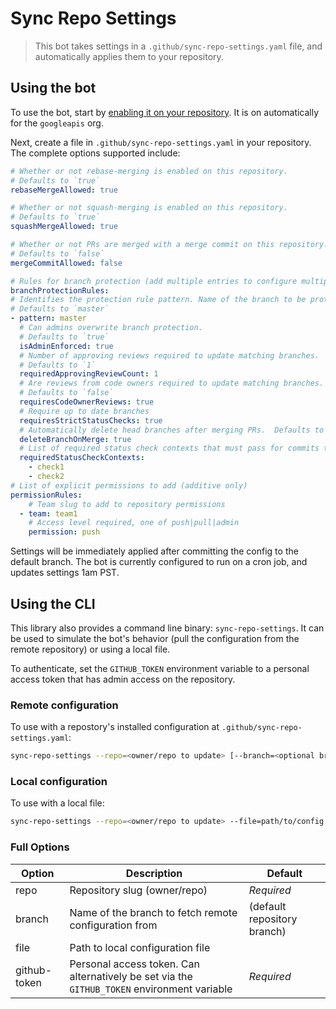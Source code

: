 # Sync Repo Settings
> This bot takes settings in a `.github/sync-repo-settings.yaml` file, and automatically applies them to your repository.

## Using the bot
To use the bot, start by [enabling it on your repository](https://github.com/apps/sync-repo-settings).  It is on automatically for the `googleapis` org.

Next, create a file in `.github/sync-repo-settings.yaml` in your repository.  The complete options supported include:

```yaml
# Whether or not rebase-merging is enabled on this repository.
# Defaults to `true`
rebaseMergeAllowed: true

# Whether or not squash-merging is enabled on this repository.
# Defaults to `true`
squashMergeAllowed: true

# Whether or not PRs are merged with a merge commit on this repository.
# Defaults to `false`
mergeCommitAllowed: false

# Rules for branch protection (add multiple entries to configure multiple branches)
branchProtectionRules:
# Identifies the protection rule pattern. Name of the branch to be protected.
# Defaults to `master`
- pattern: master
  # Can admins overwrite branch protection.
  # Defaults to `true`
  isAdminEnforced: true
  # Number of approving reviews required to update matching branches.
  # Defaults to `1`
  requiredApprovingReviewCount: 1
  # Are reviews from code owners required to update matching branches.
  # Defaults to `false`
  requiresCodeOwnerReviews: true
  # Require up to date branches
  requiresStrictStatusChecks: true
  # Automatically delete head branches after merging PRs.  Defaults to `true`.
  deleteBranchOnMerge: true
  # List of required status check contexts that must pass for commits to be accepted to matching branches.
  requiredStatusCheckContexts:
    - check1
    - check2
# List of explicit permissions to add (additive only)
permissionRules:
    # Team slug to add to repository permissions
  - team: team1
    # Access level required, one of push|pull|admin
    permission: push
```

Settings will be immediately applied after committing the config to the default branch.
The bot is currently configured to run on a cron job, and updates settings 1am PST.

## Using the CLI

This library also provides a command line binary: `sync-repo-settings`. It can be used
to simulate the bot's behavior (pull the configuration from the remote repository) or
using a local file.

To authenticate, set the `GITHUB_TOKEN` environment variable to a personal access token
that has admin access on the repository.

### Remote configuration

To use with a repostory's installed configuration at `.github/sync-repo-settings.yaml`:

```bash
sync-repo-settings --repo=<owner/repo to update> [--branch=<optional branch name>]
```

### Local configuration

To use with a local file:

```bash
sync-repo-settings --repo=<owner/repo to update> --file=path/to/config.yaml [--branch=<optional branch name>]
```

### Full Options

| Option | Description | Default |
| ------ | ----------- | ------- |
| repo | Repository slug (owner/repo) | *Required* |
| branch | Name of the branch to fetch remote configuration from | (default repository branch) |
| file | Path to local configuration file | |
| github-token | Personal access token. Can alternatively be set via the `GITHUB_TOKEN` environment variable | *Required* |
